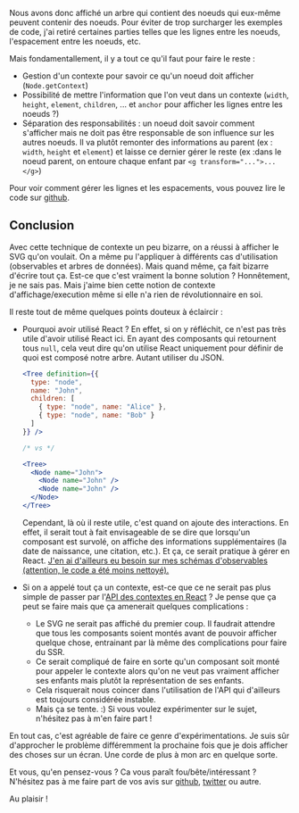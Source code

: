 Nous avons donc affiché un arbre qui contient des noeuds qui eux-même peuvent contenir des noeuds. Pour éviter de trop surcharger les exemples de code, j'ai retiré certaines parties telles que les lignes entre les noeuds, l'espacement entre les noeuds, etc.

Mais fondamentallement, il y a tout ce qu'il faut pour faire le reste&nbsp;:

* Gestion d'un contexte pour savoir ce qu'un noeud doit afficher (`Node.getContext`)
* Possibilité de mettre l'information que l'on veut dans un contexte (`width`, `height`, `element`, `children`, ... et `anchor` pour afficher les lignes entre les noeuds&nbsp;?)
* Séparation des responsabilités&nbsp;: un noeud doit savoir comment s'afficher mais ne doit pas être responsable de son influence sur les autres noeuds. Il va plutôt remonter des informations au parent (ex&nbsp;: `width`, `height` et `element`) et laisse ce dernier gérer le reste (ex&nbsp;:dans le noeud parent, on entoure chaque enfant par `<g transform="...">...</g>`)

Pour voir comment gérer les lignes et les espacements, vous pouvez lire le code sur [github](https://github.com/JulienPradet/blog-posts/tree/master/src/content/explorations/svg-bizarre-en-react/demo).

## Conclusion

Avec cette technique de contexte un peu bizarre, on a réussi à afficher le SVG qu'on voulait. On a même pu l'appliquer à différents cas d'utilisation (observables et arbres de données). Mais quand même, ça fait bizarre d'écrire tout ça. Est-ce que c'est vraiment la bonne solution&nbsp;? Honnêtement, je ne sais pas. Mais j'aime bien cette notion de contexte d'affichage/execution même si elle n'a rien de révolutionnaire en soi.

Il reste tout de même quelques points douteux à éclaircir&nbsp;:

* Pourquoi avoir utilisé React&nbsp;? En effet, si on y réfléchit, ce n'est pas très utile d'avoir utilisé React ici. En ayant des composants qui retournent tous `null`, cela veut dire qu'on utilise React uniquement pour définir de quoi est composé notre arbre. Autant utiliser du JSON.
    ```jsx
    <Tree definition={{
      type: "node",
      name: "John",
      children: [
        { type: "node", name: "Alice" },
        { type: "node", name: "Bob" }
      ]
    }} />

    /* vs */

    <Tree>
      <Node name="John">
        <Node name="John" />
        <Node name="John" />
      </Node>
    </Tree>
    ```

    Cependant, là où il reste utile, c'est quand on ajoute des interactions. En effet, il serait tout à fait envisageable de se dire que lorsqu'un composant est survolé, on affiche des informations supplémentaires (la date de naissance, une citation, etc.). Et ça, ce serait pratique à gérer en React. [J'en ai d'ailleurs eu besoin sur mes schémas d'observables (attention, le code a été moins nettoyé).](https://github.com/JulienPradet/blog-posts/tree/master/src/site/Viz)

* Si on a appelé tout ça un contexte, est-ce que ce ne serait pas plus simple de passer par l'[API des contextes en React](https://reactjs.org/docs/context.html#how-to-use-context)&nbsp;? Je pense que ça peut se faire mais que ça amenerait quelques complications&nbsp;:
    * Le SVG ne serait pas affiché du premier coup. Il faudrait attendre que tous les composants soient montés avant de pouvoir afficher quelque chose, entrainant par là même des complications pour faire du SSR.
    * Ce serait compliqué de faire en sorte qu'un composant soit monté pour appeler le contexte alors qu'on ne veut pas vraiment afficher ses enfants mais plutôt la représentation de ses enfants.
    * Cela risquerait nous coincer dans l'utilisation de l'API qui d'ailleurs est toujours considérée instable.
    * Mais ça se tente. <span aria-label="emoji souriant">:)</span> Si vous voulez expérimenter sur le sujet, n'hésitez pas à m'en faire part&nbsp;!

En tout cas, c'est agréable de faire ce genre d'expérimentations. Je suis sûr d'approcher le problème différemment la prochaine fois que je dois afficher des choses sur un écran. Une corde de plus à mon arc en quelque sorte.

Et vous, qu'en pensez-vous&nbsp;? Ca vous paraît fou/bête/intéressant&nbsp;? N'hésitez pas à me faire part de vos avis sur [github](https://github.com/JulienPradet/blog-posts), [twitter](https://twitter.com/JulienPradet) ou autre.

Au plaisir&nbsp;!